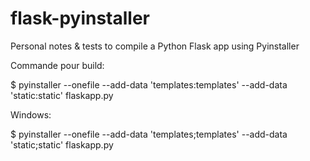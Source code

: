 # flask-pyinstaller
Personal notes &amp; tests to compile a Python Flask app using Pyinstaller





Commande pour build: 


$ pyinstaller --onefile --add-data 'templates:templates' --add-data 'static:static' flaskapp.py


Windows:


$ pyinstaller --onefile --add-data 'templates;templates' --add-data 'static;static' flaskapp.py